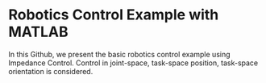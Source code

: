 # Robotics Control Example with MATLAB
In this Github, we present the basic robotics control example using Impedance Control. 
Control in joint-space, task-space position, task-space orientation is considered.
